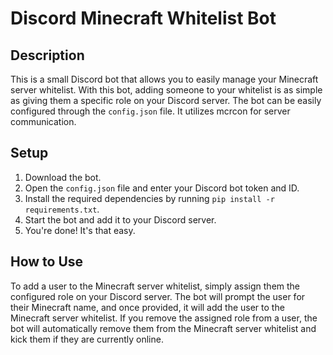 # Discord Minecraft Whitelist Bot

## Description

This is a small Discord bot that allows you to easily manage your Minecraft server whitelist. With this bot, adding someone to your whitelist is as simple as giving them a specific role on your Discord server. The bot can be easily configured through the `config.json` file. It utilizes mcrcon for server communication.

## Setup

1. Download the bot.
2. Open the `config.json` file and enter your Discord bot token and ID.
3. Install the required dependencies by running `pip install -r requirements.txt`.
4. Start the bot and add it to your Discord server.
5. You're done! It's that easy.

## How to Use

To add a user to the Minecraft server whitelist, simply assign them the configured role on your Discord server. The bot will prompt the user for their Minecraft name, and once provided, it will add the user to the Minecraft server whitelist. If you remove the assigned role from a user, the bot will automatically remove them from the Minecraft server whitelist and kick them if they are currently online.

